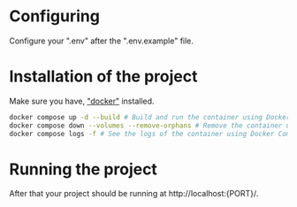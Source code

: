 # Configuring
Configure your ".env" after the ".env.example" file.

# Installation of the project
Make sure you have, ["docker"](https://docs.docker.com/) installed.

```bash
docker compose up -d --build # Build and run the container using Docker Compose
docker compose down --volumes --remove-orphans # Remove the container using Docker Compose
docker compose logs -f # See the logs of the container using Docker Compose

```
# Running the project
After that your project should be running at http://localhost:{PORT}/.

